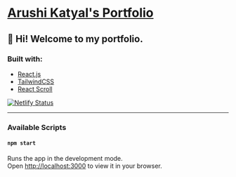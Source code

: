 # [Arushi Katyal's Portfolio](https://arushi-katyal.netlify.app)

## 👋 Hi! Welcome to my portfolio.

### Built with:
- [React.js](https://reactjs.org/)
- [TailwindCSS](https://tailwindcss.com/)
- [React Scroll](https://www.npmjs.com/package/react-scroll)

[![Netlify Status](https://api.netlify.com/api/v1/badges/91f3d6dc-68f1-4ca8-ae03-7af147d0d087/deploy-status)](https://app.netlify.com/sites/arushi-katyal/deploys)

----
### Available Scripts
#### `npm start`

Runs the app in the development mode.\
Open [http://localhost:3000](http://localhost:3000) to view it in your browser.

